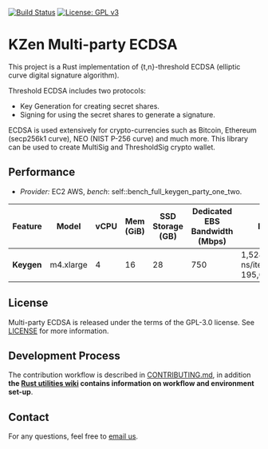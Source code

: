 [![Build Status](https://travis-ci.com/KZen-networks/multi-party-ecdsa.svg?branch=master)](https://travis-ci.com/KZen-networks/multi-party-ecdsa)
[![License: GPL v3](https://img.shields.io/badge/License-GPL%20v3-blue.svg)](https://www.gnu.org/licenses/gpl-3.0)

KZen Multi-party ECDSA
=====================================

This project is a Rust implementation of {t,n}-threshold ECDSA (elliptic curve digital signature algorithm).

Threshold ECDSA includes two protocols:

* Key Generation for creating secret shares.
* Signing for using the secret shares to generate a signature. 

ECDSA is used extensively for crypto-currencies such as Bitcoin, Ethereum (secp256k1 curve), NEO (NIST P-256 curve) and much more.
This library can be used to create MultiSig and ThresholdSig crypto wallet.

Performance
-------

* _Provider:_ EC2 AWS, _bench_: self::bench_full_keygen_party_one_two.

| Feature    | Model     | vCPU | Mem (GiB) | SSD Storage (GB) | Dedicated EBS Bandwidth (Mbps) | Bench                                   |
|------------|-----------|------|-----------|------------------|--------------------------------|-----------------------------------------|
| **Keygen** | m4.xlarge | 4    | 16        | 28               | 750                            | 1,528,965,676 ns/iter (+/- 195,059,290) |

License
-------
Multi-party ECDSA is released under the terms of the GPL-3.0 license. See [LICENSE](LICENSE) for more information.

Development Process
-------------------
The contribution workflow is described in [CONTRIBUTING.md](CONTRIBUTING.md), in addition **the [Rust utilities wiki](https://github.com/KZen-networks/rust-utils/wiki) contains information on workflow and environment set-up**.

Contact
-------------------
For any questions, feel free to [email us](mailto:github@kzencorp.com).